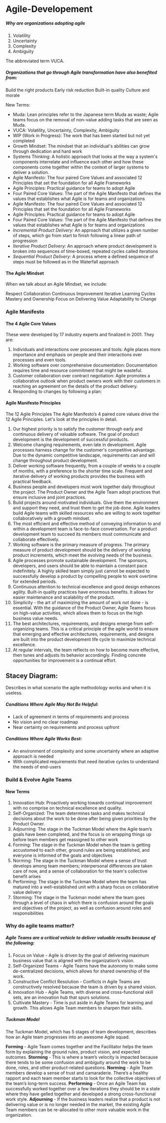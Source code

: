 # Agile-Developement


##### Why are organizations adopting agile
1. Volatility 
2. Uncertainty
3. Complexity
4. Ambiguity 

The abbreviated term VUCA. 

##### Organizations that go through Agile transformation have also benefited from:
Build the right products
Early risk reduction
Built-in quality
Culture and morale

New Terms:
* Muda: Lean principles refer to the Japanese term Muda as waste; Agile teams focus on the removal of non-value adding tasks that are seen as Muda.
* VUCA: Volatility, Uncertainty, Complexity, Ambiguity
* WIP (Work in Progress): The work that has been started but not yet completed
* Growth Mindset: The mindset that an individual's abilities can grow through dedication and hard work
* Systems Thinking: A holistic approach that looks at the way a system's components interrelate and influence each other and how these components come together within the context of larger systems to deliver a solution.
* Agile Manifesto: The four paired Core Values and associated 12 Principles that set the foundation for all Agile Frameworks
* Agile Principles: Practical guidance for teams to adopt Agile
* Four Paired Core Values: The part of the Agile Manifesto that defines the values that establishes what Agile is for teams and organizations
* Agile Manifesto: The four paired Core Values and associated 12 Principles that set the foundation for all Agile Frameworks
* Agile Principles: Practical guidance for teams to adopt Agile
* Four Paired Core Values: The part of the Agile Manifesto that defines the values that establishes what Agile is for teams and organizations
* *Incremental Product Delivery:* An approach that utilizes a given number of steps, which go from start to finish following a linear path of progression
* *Iterative Product Delivery:* An approach where product development is broken into sequences of time-boxed, repeated cycles called iterations
* *Sequential Product Delivery:* A process where a defined sequence of steps must be followed as in the Waterfall approach


#### The Agile Mindset
When we talk about an Agile Mindset, we include:

Respect
Collaboration
Continuous Improvement
Iterative Learning Cycles
Mastery and Ownership
Focus on Delivering Value
Adaptability to Change


### Agile Manifesto
#### The 4 Agile Core Values
These were developed by 17 industry experts and finalized in 2001. They are:

1. Individuals and interactions over processes and tools: Agile places more importance and emphasis on people and their interactions over processes and even tools.
2. Working software over comprehensive documentation: Documentation requires time and resource commitment that might be wasteful.
3. Customer collaboration over contract negotiation: Agile promotes a collaborative outlook when product owners work with their customers in reaching an agreement on the details of the product delivery.
4. Responding to changes by following a plan:

#### Agile Manifesto Principles
The 12 Agile Principles
The Agile Manifesto’s 4 paired core values drive the 12 Agile Principles. Let's look at the principles in detail.

1. Our highest priority is to satisfy the customer through early and continuous delivery of valuable software. The goal of product development is the development of successful products.
2. Welcome changing requirements, even late in development. Agile processes harness change for the customer's competitive advantage. Due to the dynamic competitive landscape, requirements can and will change throughout product development.
3. Deliver working software frequently, from a couple of weeks to a couple of months, with a preference to the shorter time scale. Frequent and iterative delivery of working products provides the business with practical feedback.
4. Business people and developers must work together daily throughout the project. The Product Owner and the Agile Team adopt practices that ensure inclusive and joint practices.
5. Build projects around motivated individuals. Give them the environment and support they need, and trust them to get the job done. Agile leaders build Agile teams with skilled resources who are willing to work together collaboratively with a growth mindset.
6. The most efficient and effective method of conveying information to and within a development team is face-to-face conversation. For a product development team to succeed its members must communicate and collaborate effectively.
7. Working software is the primary measure of progress. The primary measure of product development should be the delivery of working product increments, which meet the evolving needs of the business.
8. Agile processes promote sustainable development. The sponsors, developers, and users should be able to maintain a constant pace indefinitely. A highly skilled team simply just cannot be expected to successfully develop a product by compelling people to work overtime for extended periods.
9. Continuous attention to technical excellence and good design enhances agility. Built-in quality practices have enormous benefits. It allows for easier maintenance and scalability of the product.
10. Simplicity - the art of maximizing the amount of work not done - is essential. With the guidance of the Product Owner, Agile Teams focus on high-value activities, which allows them to focus on the high business value needs.
11. The best architectures, requirements, and designs emerge from self-organizing teams. This is a critical principle of the agile world to ensure that emerging and effective architectures, requirements, and designs are built into the product development life cycle to maximize technical excellence.
12. At regular intervals, the team reflects on how to become more effective, then tunes and adjusts its behavior accordingly. Finding concrete opportunities for improvement is a continual effort.

####
## Stacey Diagram: 
Describes in what scenario the agile methodology works and when it is useless. 

##### Conditions Where Agile May Not Be Helpful:
* Lack of agreement in terms of requirements and process
* No vision and no clear roadmap
* Near certainty on requirements and process upfront
##### Conditions Where Agile Works Best:
* An environment of complexity and some uncertainty where an adaptive approach is needed
* With complicated requirements that need iterative cycles to understand the needs of end-users

### Build & Evolve Agile Teams 

#### New Terms
1. Innovation Hub: Proactively working towards continual improvement with no comprise on technical excellence and quality.
2. Self-Organized: The team determines tasks and makes technical decisions about the work to be done after being given priorities by the Product Owner.
3. Adjourning: The stage in the Tuckman Model where the Agile team’s goals have been completed, and the focus is on wrapping things up before team members get reassigned to other work
4. Forming: The stage in the Tuckman Model when the team is getting accustomed to each other, ground rules are being established, and everyone is informed of the goals and objectives
5. Norming: The stage in the Tuckman Model where a sense of trust develops among team members; interpersonal differences are taken care of now, and a sense of collaboration for the team's collective benefit arises
6. Performing: The stage in the Tuckman Model where the team has matured into a well-established unit with a sharp focus on collaborative value delivery
7. Storming: The stage in the Tuckman model where the team goes through a level of chaos in which there is confusion around the goals and objectives of the project, as well as confusion around roles and responsibilities

### Why do agile teams matter? 
##### Agile Teams are a critical vehicle to deliver valuable results because of the following:
1. Focus on Value - Agile is driven by the goal of delivering maximum business value that is aligned with the organization’s vision.
2. Self-Organized Teams - Agile Teams have the autonomy to make some de-centralized decisions, which allows for shared ownership of the work.
3. Constructive Conflict Resolution - Conflicts in Agile Teams are constructively resolved because the team is driven by a shared vision.
4. Innovation Hub - Agile Teams, with diverse and cross-functional skill sets, are an innovation hub that spurs solutions.
5. Cultivate Mastery - Time is put aside in Agile Teams for learning and growth. This allows Agile Team members to sharpen their skills.

##### Tuckman Model 
The Tuckman Model, which has 5 stages of team development, describes how an Agile team progresses into an awesome Agile squad.

**Forming** - Agile Team comes together and the Facilitator helps the team form by explaining the ground rules, product vision, and expected outcomes.
**Storming** - This is where a team’s velocity is impacted because there tends to be some confusion and ambiguity around the work to be done, roles, and other product-related questions.
**Norming** - Agile Team members develop a sense of trust and camaraderie. There’s a healthy rapport and each team member starts to look for the collective objectives of the team’s long-term success.
**Performing** - Once an Agile Team has successfully worked together over a few iterations they should be in a state where they have gelled together and developed a strong cross-functional work style.
**Adjourning** - If the business leaders realize that a product is not delivering value or is no longer needed in the market, the existing Agile Team members can be re-allocated to other more valuable work in the organization.

